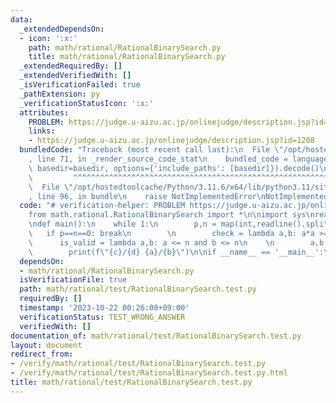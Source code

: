 ```yaml
---
data:
  _extendedDependsOn:
  - icon: ':x:'
    path: math/rational/RationalBinarySearch.py
    title: math/rational/RationalBinarySearch.py
  _extendedRequiredBy: []
  _extendedVerifiedWith: []
  _isVerificationFailed: true
  _pathExtension: py
  _verificationStatusIcon: ':x:'
  attributes:
    PROBLEM: https://judge.u-aizu.ac.jp/onlinejudge/description.jsp?id=1208
    links:
    - https://judge.u-aizu.ac.jp/onlinejudge/description.jsp?id=1208
  bundledCode: "Traceback (most recent call last):\n  File \"/opt/hostedtoolcache/Python/3.11.6/x64/lib/python3.11/site-packages/onlinejudge_verify/documentation/build.py\"\
    , line 71, in _render_source_code_stat\n    bundled_code = language.bundle(stat.path,\
    \ basedir=basedir, options={'include_paths': [basedir]}).decode()\n          \
    \         ^^^^^^^^^^^^^^^^^^^^^^^^^^^^^^^^^^^^^^^^^^^^^^^^^^^^^^^^^^^^^^^^^^^^^^^^^^^^^^^^^\n\
    \  File \"/opt/hostedtoolcache/Python/3.11.6/x64/lib/python3.11/site-packages/onlinejudge_verify/languages/python.py\"\
    , line 96, in bundle\n    raise NotImplementedError\nNotImplementedError\n"
  code: "# verification-helper: PROBLEM https://judge.u-aizu.ac.jp/onlinejudge/description.jsp?id=1208\n\
    from math.rational.RationalBinarySearch import *\n\nimport sys\nreadline = sys.stdin.readline\n\
    \ndef main():\n    while 1:\n        p,n = map(int,readline().split())\n     \
    \   if p==n==0: break\n        \n        check = lambda a,b: a*a >= b*b*p\n  \
    \      is_valid = lambda a,b: a <= n and b <= n\n    \n        a,b,c,d = RationalBinarySearch(check,is_valid)\n\
    \        print(f\"{c}/{d} {a}/{b}\")\n\nif __name__ == '__main__':\n    main()\n"
  dependsOn:
  - math/rational/RationalBinarySearch.py
  isVerificationFile: true
  path: math/rational/test/RationalBinarySearch.test.py
  requiredBy: []
  timestamp: '2023-10-22 00:26:08+09:00'
  verificationStatus: TEST_WRONG_ANSWER
  verifiedWith: []
documentation_of: math/rational/test/RationalBinarySearch.test.py
layout: document
redirect_from:
- /verify/math/rational/test/RationalBinarySearch.test.py
- /verify/math/rational/test/RationalBinarySearch.test.py.html
title: math/rational/test/RationalBinarySearch.test.py
---
```

